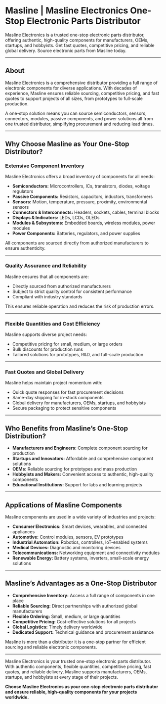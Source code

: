 # Masline | Masline Electronics One-Stop Electronic Parts Distributor

Masline Electronics is a trusted one-stop electronic parts distributor, offering authentic, high-quality components for manufacturers, OEMs, startups, and hobbyists. Get fast quotes, competitive pricing, and reliable global delivery. Source electronic parts from Masline today.

---

## About

Masline Electronics is a comprehensive distributor providing a full range of electronic components for diverse applications. With decades of experience, Masline ensures reliable sourcing, competitive pricing, and fast quotes to support projects of all sizes, from prototypes to full-scale production.

A one-stop solution means you can source semiconductors, sensors, connectors, modules, passive components, and power solutions all from one trusted distributor, simplifying procurement and reducing lead times.

---

## Why Choose Masline as Your One-Stop Distributor?

### Extensive Component Inventory

Masline Electronics offers a broad inventory of components for all needs:

- **Semiconductors:** Microcontrollers, ICs, transistors, diodes, voltage regulators  
- **Passive Components:** Resistors, capacitors, inductors, transformers  
- **Sensors:** Motion, temperature, pressure, proximity, environmental sensors  
- **Connectors & Interconnects:** Headers, sockets, cables, terminal blocks  
- **Displays & Indicators:** LEDs, LCDs, OLEDs  
- **Modules & Subsystems:** Embedded boards, wireless modules, power modules  
- **Power Components:** Batteries, regulators, and power supplies  

All components are sourced directly from authorized manufacturers to ensure authenticity.

---

### Quality Assurance and Reliability

Masline ensures that all components are:

- Directly sourced from authorized manufacturers  
- Subject to strict quality control for consistent performance  
- Compliant with industry standards  

This ensures reliable operation and reduces the risk of production errors.

---

### Flexible Quantities and Cost Efficiency

Masline supports diverse project needs:

- Competitive pricing for small, medium, or large orders  
- Bulk discounts for production runs  
- Tailored solutions for prototypes, R&D, and full-scale production  

---

### Fast Quotes and Global Delivery

Masline helps maintain project momentum with:

- Quick quote responses for fast procurement decisions  
- Same-day shipping for in-stock components  
- Global delivery for manufacturers, OEMs, startups, and hobbyists  
- Secure packaging to protect sensitive components  

---

## Who Benefits from Masline’s One-Stop Distribution?

- **Manufacturers and Engineers:** Complete component sourcing for production  
- **Startups and Innovators:** Affordable and comprehensive component solutions  
- **OEMs:** Reliable sourcing for prototypes and mass production  
- **Hobbyists and Makers:** Convenient access to authentic, high-quality components  
- **Educational Institutions:** Support for labs and learning projects  

---

## Applications of Masline Components

Masline components are used in a wide variety of industries and projects:

- **Consumer Electronics:** Smart devices, wearables, and connected appliances  
- **Automotive:** Control modules, sensors, EV prototypes  
- **Industrial Automation:** Robotics, controllers, IoT-enabled systems  
- **Medical Devices:** Diagnostic and monitoring devices  
- **Telecommunications:** Networking equipment and connectivity modules  
- **Renewable Energy:** Battery systems, inverters, small-scale energy solutions  

---

## Masline’s Advantages as a One-Stop Distributor

- **Comprehensive Inventory:** Access a full range of components in one place  
- **Reliable Sourcing:** Direct partnerships with authorized global manufacturers  
- **Flexible Ordering:** Small, medium, or large quantities  
- **Competitive Pricing:** Cost-effective solutions for all projects  
- **Global Logistics:** Timely delivery worldwide  
- **Dedicated Support:** Technical guidance and procurement assistance  

Masline is more than a distributor it is a one-stop partner for efficient sourcing and reliable electronic components.

---

Masline Electronics is your trusted one-stop electronic parts distributor. With authentic components, flexible quantities, competitive pricing, fast quotes, and reliable delivery, Masline supports manufacturers, OEMs, startups, and hobbyists at every stage of their projects.  

**Choose Masline Electronics as your one-stop electronic parts distributor and ensure reliable, high-quality components for your projects worldwide.**
